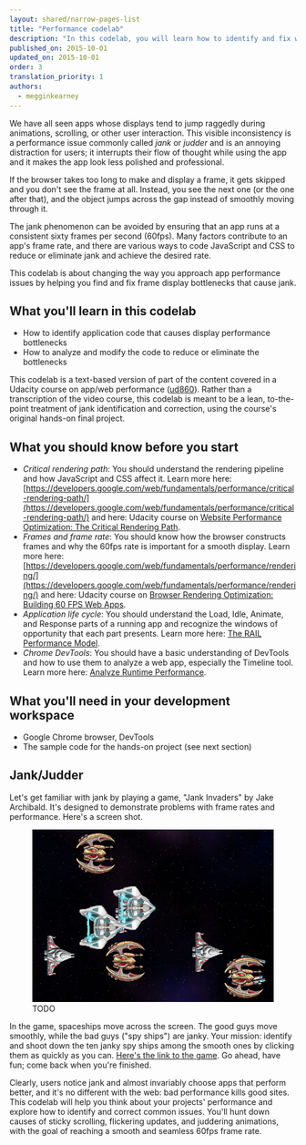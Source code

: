 ```yaml
---
layout: shared/narrow-pages-list
title: "Performance codelab"
description: "In this codelab, you will learn how to identify and fix web app performance bottlenecks."
published_on: 2015-10-01
updated_on: 2015-10-01
order: 3
translation_priority: 1
authors:
  - megginkearney
---
```


<p class="intro">
We have all seen apps whose displays tend to jump raggedly during animations, 
scrolling, or other user interaction. This visible inconsistency is a 
performance issue commonly called <i>jank</i> or <i>judder</i> and is an 
annoying distraction for users; it interrupts their flow of thought while 
using the app and it makes the app look less polished and professional.
</p>

If the browser takes too long to make and display a frame, it gets skipped 
and you don't see the frame at all. Instead, you see the next one (or the one 
after that), and the object jumps across the gap instead of smoothly moving 
through it.

The jank phenomenon can be avoided by ensuring that an app runs at a 
consistent sixty frames per second (60fps). Many factors contribute to an 
app's frame rate, and there are various ways to code JavaScript and CSS to 
reduce or eliminate jank and achieve the desired rate.

This codelab is about changing the way you approach app performance issues 
by helping you find and fix frame display bottlenecks that cause jank.

## What you'll learn in this codelab

* How to identify application code that causes display performance bottlenecks
* How to analyze and modify the code to reduce or eliminate the bottlenecks

This codelab is a text-based version of part of the content covered in a 
Udacity course on app/web performance 
([ud860](https://www.udacity.com/course/viewer#!/c-ud860/l-4138328558/m-4157078575)).
Rather than a transcription of the video course, this codelab is meant to be 
a lean, to-the-point treatment of jank identification and correction, using 
the course's original hands-on final project.

## What you should know before you start

* _Critical rendering path_: You should understand the rendering pipeline and 
how JavaScript and CSS affect it. Learn more here: [https://developers.google.com/web/fundamentals/performance/critical-rendering-path/](https://developers.google.com/web/fundamentals/performance/critical-rendering-path/) and here: Udacity course on [Website Performance Optimization: The Critical Rendering Path](https://www.udacity.com/course/website-performance-optimization--ud884).
* _Frames and frame rate_: You should know how the browser constructs frames and why the 60fps rate is important for a smooth display. Learn more here: [https://developers.google.com/web/fundamentals/performance/rendering/](https://developers.google.com/web/fundamentals/performance/rendering/) and here: Udacity course on [Browser Rendering Optimization: Building 60 FPS Web Apps](https://www.udacity.com/course/browser-rendering-optimization--ud860).
* _Application life cycle_: You should understand the Load, Idle, Animate, and Response parts of a running app and recognize the windows of opportunity that each part presents. Learn more here: [The RAIL Performance Model](https://developers.google.com/web/tools/profile-performance/evaluate-performance/rail).
* _Chrome DevTools_: You should have a basic understanding of DevTools and how to use them to analyze a web app, especially the Timeline tool. Learn more here: [Analyze Runtime Performance](https://developers.google.com/web/tools/profile-performance/rendering-tools/analyze-runtime).

## What you'll need in your development workspace

* Google Chrome browser, DevTools
* The sample code for the hands-on project (see next section)

## Jank/Judder

Let's get familiar with jank by playing a game, "Jank Invaders" by Jake Archibald. It's designed to demonstrate problems with frame rates and performance. Here's a screen shot.

<figure>
  <img src="images/image07.png" alt="TODO">
  <figcaption>TODO</figcaption>
</figure>

In the game, spaceships move across the screen. The good guys move smoothly, while the bad guys ("spy ships") are janky. Your mission: identify and shoot down the ten janky spy ships among the smooth ones by clicking them as quickly as you can. [Here's the link to the game](https://www.google.com/url?q=http://jakearchibald.github.io/jank-invaders). Go ahead, have fun; come back when you're finished.

Clearly, users notice jank and almost invariably choose apps that perform better, and it's no different with the web: bad performance kills good sites. This codelab will help you think about your projects' performance and explore how to identify and correct common issues. You'll hunt down causes of sticky scrolling, flickering updates, and juddering animations, with the goal of reaching a smooth and seamless 60fps frame rate.
